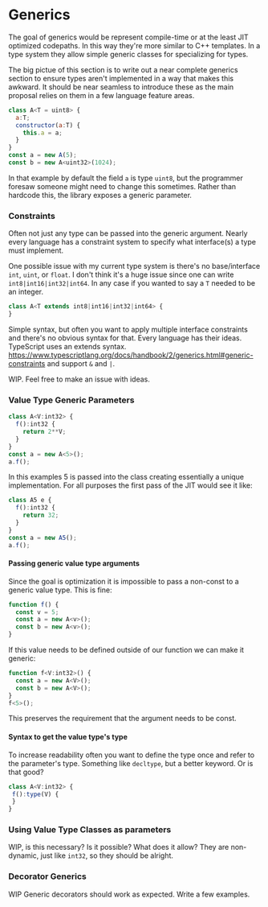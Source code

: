 # Generics

The goal of generics would be represent compile-time or at the least JIT optimized codepaths. In this way they're more similar to C++ templates. In a type system they allow simple generic classes for specializing for types.

The big pictue of this section is to write out a near complete generics section to ensure types aren't implemented in a way that makes this awkward. It should be near seamless to introduce these as the main proposal relies on them in a few language feature areas.

```js
class A<T = uint8> {
  a:T;
  constructor(a:T) {
    this.a = a;
  }
}
const a = new A(5);
const b = new A<uint32>(1024);
```

In that example by default the field ```a``` is type ```uint8```, but the programmer foresaw someone might need to change this sometimes. Rather than hardcode this, the library exposes a generic parameter.

### Constraints

Often not just any type can be passed into the generic argument. Nearly every language has a constraint system to specify what interface(s) a type must implement.

One possible issue with my current type system is there's no base/interface ```int```, ```uint```, or ```float```. I don't think it's a huge issue since one can write ```int8|int16|int32|int64```. In any case if you wanted to say a ```T``` needed to be an integer.

```js
class A<T extends int8|int16|int32|int64> {
}
```
Simple syntax, but often you want to apply multiple interface constraints and there's no obvious syntax for that. Every language has their ideas. TypeScript uses an extends syntax. https://www.typescriptlang.org/docs/handbook/2/generics.html#generic-constraints and support ```&``` and ```|```.

WIP. Feel free to make an issue with ideas.

### Value Type Generic Parameters

```js
class A<V:int32> {
  f():int32 {
    return 2**V;
  }
}
const a = new A<5>();
a.f();
```

In this examples 5 is passed into the class creating essentially a unique implementation. For all purposes the first pass of the JIT would see it like:

```js
class A5 e {
  f():int32 {
    return 32;
  }
}
const a = new A5();
a.f();
```

#### Passing generic value type arguments

Since the goal is optimization it is impossible to pass a non-const to a generic value type. This is fine:

```js
function f() {
  const v = 5;
  const a = new A<v>();
  const b = new A<v>();
}
```

If this value needs to be defined outside of our function we can make it generic:
```js
function f<V:int32>() {
  const a = new A<V>();
  const b = new A<V>();
}
f<5>();
```
This preserves the requirement that the argument needs to be const.

#### Syntax to get the value type's type

To increase readability often you want to define the type once and refer to the parameter's type. Something like ```decltype```, but a better keyword. Or is that good?
 ```js
class A<V:int32> {
  f():type(V) {
  }
}
```

### Using Value Type Classes as parameters

WIP, is this necessary? Is it possible? What does it allow? They are non-dynamic, just like ```int32```, so they should be alright.

### Decorator Generics

WIP Generic decorators should work as expected. Write a few examples.
